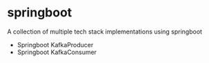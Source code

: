 # springboot
A collection of multiple tech stack implementations using springboot

* Springboot KafkaProducer
* Springboot KafkaConsumer
